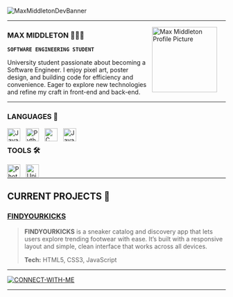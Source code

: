 ![MaxMiddletonDevBanner](https://github.com/user-attachments/assets/51c3ab52-7fa8-4937-9b6d-2e7ed4442188)


---

<img align="right" alt="Max Middleton Profile Picture" width="150px" style="padding-right:20px; padding-bottom:20px;" src="https://github.com/user-attachments/assets/18fdc83e-4c68-40c4-8f35-7f666661b5bf"/>

### **MAX MIDDLETON 👨🏻‍💻**

**`SOFTWARE ENGINEERING STUDENT`**

University student passionate about becoming a Software Engineer. I enjoy pixel art, poster design, and building code for efficiency and convenience. Eager to explore new technologies and refine my craft in front-end and back-end.

---

### LANGUAGES 🧠
<img align="left" alt="Java" width="30px" style="padding-right:10px;" src="https://cdn.jsdelivr.net/gh/devicons/devicon/icons/java/java-original.svg" />
<img align="left" alt="Python" width="30px" style="padding-right:10px;" src="https://cdn.jsdelivr.net/gh/devicons/devicon@latest/icons/python/python-plain.svg" />
<img align="left" alt="C Sharp" width="30px" style="padding-right:10px;" src="https://cdn.jsdelivr.net/gh/devicons/devicon@latest/icons/csharp/csharp-original.svg" />
<img align="left" alt="Java Script" width="30px" style="padding-right:10px;" src="https://cdn.jsdelivr.net/gh/devicons/devicon@latest/icons/javascript/javascript-original.svg" />
<br />

### TOOLS 🛠️
<img align="left" alt="Photoshop" width="30px" style="padding-right:10px;" src="https://cdn.jsdelivr.net/gh/devicons/devicon@latest/icons/photoshop/photoshop-original.svg" />
<img align="left" alt="Unity" width="30px" style="padding-right:10px;" src="https://cdn.jsdelivr.net/gh/devicons/devicon@latest/icons/unity/unity-original.svg" />
<br />

---

## CURRENT PROJECTS 🚧

### [FINDYOURKICKS ](https://maxmiddletondev.github.io/FINDYOURKICKS/)

>**FINDYOURKICKS** is a sneaker catalog and discovery app that lets users explore trending footwear with ease. It’s built with a responsive layout and simple, clean interface that works across all devices.
>
>**Tech:** HTML5, CSS3, JavaScript

---

<a href="https://www.linkedin.com/in/max-middleton-8643462a6/">
    <img src="https://github.com/user-attachments/assets/4df9e42b-320d-4bda-9b5e-08869f3020cf" alt="CONNECT-WITH-ME">
</a>

---
